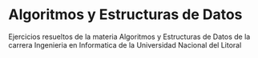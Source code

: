# Algoritmos y Estructuras de Datos
Ejercicios resueltos de la materia Algoritmos y Estructuras de Datos de la carrera Ingenieria en Informatica de la Universidad Nacional del Litoral
